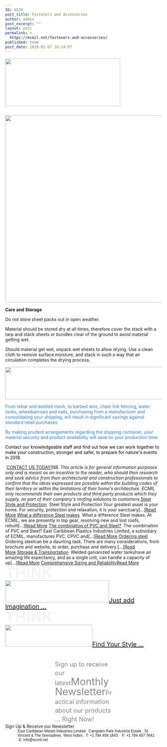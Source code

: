 ```yaml
---
ID: 6529
post_title: Fasteners and Accessories
author: admin
post_excerpt: ""
layout: post
permalink: >
  https://ecmil.net/fasteners-and-accessories/
published: true
post_date: 2018-05-07 16:14:07
---
```

<span class="tve_image_frame"><img class="tve_image" style="width: 370px;" src="http://ecmil.net/master/wp-content/uploads/2016/06/master41.png" alt="" width="370" height="153" /></span>
<h2 class="tve_menu_title tve_p_center"></h2>
<span class="tve_image_frame"><a href="http://ecmil.net/master/wp-content/uploads/2018/05/FACTS1.007.jpeg" rel=""><img class="tve_image wp-image-6484" title="FACTS1.007" src="//ecmil.net/master/wp-content/uploads/2018/05/FACTS1.007.jpeg" alt="" width="600" height="600" data-id="6484" /></a></span>
<p style="text-align: left;" data-css="tve-u-1633b2045ee"><strong>Care and Storage</strong></p>
Do not store sheet packs out in open weather.

Material should be stored dry at all times, therefore cover the stack with a tarp and stack sheets or bundles clear of the ground to avoid material getting wet.

Should material get wet, unpack wet sheets to allow drying. Use a clean cloth to remove surface moisture, and stack in such a way that air circulation completes the drying process.

<span class="tve_image_frame"><a href="http://ecmil.net/master/wp-content/uploads/2018/02/directtoyou.png" rel=""><img class="tve_image wp-image-6269" title="directtoyou" src="//ecmil.net/master/wp-content/uploads/2018/02/directtoyou.png" alt="" width="600" height="104" data-id="6269" /></a></span>
<p style="text-align: left;" data-css="tve-u-1633bcb893b"><span style="color: #337bbf;" data-css="tve-u-1633bd3a482">From rebar and welded mesh, to barbed wire, chain link fencing, water tanks, wheelbarrows and nails, purchasing from a manufacturer and consolidating your shipping, will result in significant savings against standard retail purchases.</span></p>
<p style="text-align: left;" data-css="tve-u-1623fc21c93"><span style="color: #337bbf;" data-css="tve-u-1633bd3aa7d">By making prudent arrangements regarding the shipping container, your material security and product availability will save on your production time.</span></p>
<p style="text-align: left;" data-css="tve-u-1623fc21c93"><span style="color: #000000;" data-css="tve-u-1633bd3a488">Contact our knowledgeable staff and find out how we can work together to make your construction, stronger and safer, to prepare for nature's events in 2018.</span></p>
 <a class="tve_btnLink" href="http://ecmil.net/form/"><span class="tve_btn_txt" data-tve-custom-colour="12490113">CONTACT US TODAY!</span></a><em>NB. This article is for general information purposes only and is meant as an incentive to the reader, who should then research and seek advice from their architectural and construction professionals to confirm that the ideas expressed are possible within the building codes of their territory or within the limitations of their home's architecture. ECMIL only recommends their own products and third party products which they supply, as part of their company's roofing solutions to customers.</em><a href="http://ecmil.net/steel-style-and-protection/">Steel Style and Protection</a>  Steel Style and Protection Your greatest asset is your home. For security, protection and relaxation, it is your sanctuary[...]<a href="http://ecmil.net/steel-style-and-protection/">Read More</a> <a href="http://ecmil.net/what-a-difference-steel-makes/">What a difference Steel makes</a>  What a difference Steel makes. At ECMIL, we are presently in top gear, ​resolving new and lost roofs, rebuilt[...]<a href="http://ecmil.net/what-a-difference-steel-makes/">Read More</a> <a href="http://ecmil.net/the-combination-of-pvc-and-steel/">The combination of PVC and Steel?</a>  The combination of PVC and Steel? East Caribbean Plastics Industries Limited, a subsidiary of ECMIL, manufactures PVC, CPVC and[...]<a href="http://ecmil.net/the-combination-of-pvc-and-steel/">Read More</a> <a href="http://ecmil.net/ordering-steel-construction-materials/">Ordering steel</a>  Ordering steel​can be a daunting task. There are many considerations, from brochure and website, to order, purchase and delivery.[...]<a href="http://ecmil.net/ordering-steel-construction-materials/">Read More</a> <a href="http://ecmil.net/storage-transportation/">Storage &amp; Transportation</a>  Welded galvanized water tankshave an amazing life expectancy, and as a single unit, can handle a capacity of up[...]<a href="http://ecmil.net/storage-transportation/">Read More</a> <a href="http://ecmil.net/comprehensive-sizing-and-reliability/">Comprehensive Sizing and Reliability</a><a href="http://ecmil.net/comprehensive-sizing-and-reliability/">Read More</a>
<h1 class="rft tve_p_center" style="font-size: 48px; line-height: 48px; margin-top: 0px !important; margin-bottom: 0px !important; color: #f4f4f4;" data-unit="px"><span class="tve_custom_font_size rft" style="font-size: 48px;">THINK</span></h1>
<span class="tve_image_frame"><img class="tve_image" style="width: 334px;" src="http://ecmil.net/master/wp-content/uploads/2016/05/z2.png" alt="" width="334" height="71" /></span><a class="tve_btnLink" style="font-size: 20px; line-height: 20px;" href="http://ecmil.net/zincalume"><span class="tve_btn_txt" data-tve-custom-colour="99313492">Just add Imagination ...</span></a>
<h1 class="rft tve_p_center" style="font-size: 48px; line-height: 48px; margin-top: 0px !important; margin-bottom: 0px !important; color: #f4f4f4;" data-unit="px"><span class="tve_custom_font_size rft" style="font-size: 48px;">THINK</span></h1>
<span class="tve_image_frame"><img class="tve_image" style="width: 280px;" src="http://ecmil.net/master/wp-content/uploads/2016/05/c.png" alt="" width="280" height="70" /></span><a class="tve_btnLink" style="font-size: 20px; line-height: 20px;" href="http://ecmil.net/ecmil-roofing/"><span class="tve_btn_txt" data-tve-custom-colour="75049421">Find Your Style ...</span></a>
<p class="tve_p_center" style="color: #898989; font-size: 20px; line-height: 28px; margin: 40px 160px 0px !important;" data-unit="px">Sign up to receive our latest<span class="tve_custom_font_size rft" style="font-size: 32px;"><span class="italic_text">Monthly Newsletter</span></span><span class="tve_custom_font_size rft" style="font-size: 32px;"><span class="italic_text"><span class="tve_custom_font_size" style="font-size: 20px;">Practical information about our products ... Right Now!</span></span></span></p>
Sign Up &amp; Receive our Newsletter
<p class="tve_p_center" style="margin: 0px 0px 0px 40px; border: none; padding: 0px; font-size: 12px; font-family: Arial, Helvetica, sans-serif;">East Caribbean Metals Industries Limited . Campden Park Industrial Estate . St. Vincent &amp; The Grenadines  West Indies . T: +1 784 456 1843    F: +1 784 457 7641    E: info@ecmil.net</p>